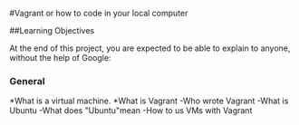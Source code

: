 #Vagrant or how to code in your local computer

##Learning Objectives

At the end of this project, you are expected to be able to explain to anyone, without the help of Google:

### General

*What is a virtual machine.
*What is Vagrant
-Who wrote Vagrant
-What is Ubuntu
-What does "Ubuntu"mean
-How to us VMs with Vagrant
